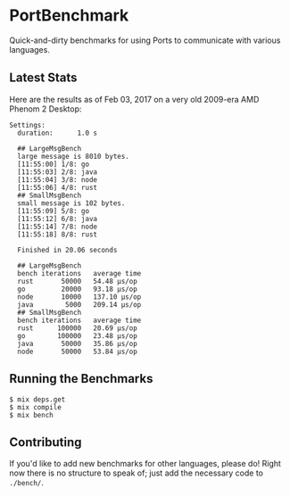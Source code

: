 # PortBenchmark

Quick-and-dirty benchmarks for using Ports to communicate with various
languages.

## Latest Stats

Here are the results as of Feb 03, 2017 on a very old 2009-era AMD Phenom 2 Desktop:

```
Settings:
  duration:      1.0 s

  ## LargeMsgBench
  large message is 8010 bytes.
  [11:55:00] 1/8: go
  [11:55:03] 2/8: java
  [11:55:04] 3/8: node
  [11:55:06] 4/8: rust
  ## SmallMsgBench
  small message is 102 bytes.
  [11:55:09] 5/8: go
  [11:55:12] 6/8: java
  [11:55:14] 7/8: node
  [11:55:18] 8/8: rust

  Finished in 20.06 seconds

  ## LargeMsgBench
  bench iterations   average time
  rust       50000   54.48 µs/op
  go         20000   93.18 µs/op
  node       10000   137.10 µs/op
  java        5000   209.14 µs/op
  ## SmallMsgBench
  bench iterations   average time
  rust      100000   20.69 µs/op
  go        100000   23.48 µs/op
  java       50000   35.86 µs/op
  node       50000   53.84 µs/op
```

## Running the Benchmarks

```
$ mix deps.get
$ mix compile
$ mix bench
```

## Contributing

If you'd like to add new benchmarks for other languages, please do! Right now
there is no structure to speak of; just add the necessary code to `./bench/`.
